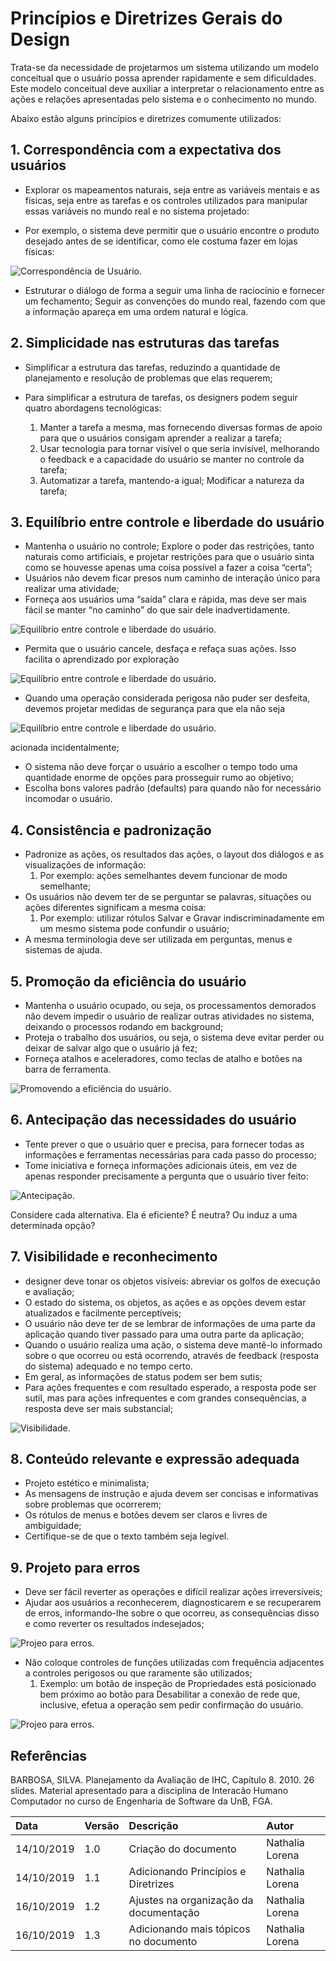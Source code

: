 # Princípios e Diretrizes Gerais do Design

Trata-se da necessidade de projetarmos um sistema utilizando um modelo conceitual que o usuário possa aprender rapidamente e sem dificuldades. Este modelo conceitual deve auxiliar a interpretar o relacionamento entre as ações e relações apresentadas pelo sistema e o conhecimento no mundo.

Abaixo estão alguns princípios e diretrizes comumente utilizados:

## 1. Correspondência com a expectativa dos usuários

- Explorar os mapeamentos naturais, seja entre as variáveis mentais e as
físicas, seja entre as tarefas e os controles utilizados para manipular essas
variáveis no mundo real e no sistema projetado:

- Por exemplo, o sistema deve permitir que o usuário encontre o produto desejado
antes de se identificar, como ele costuma fazer em lojas físicas:

![Correspondência de Usuário.](../assets/img/correspondenciaUsuario.png "Sequências alternativas de cenas em sites de comércio eletrônico, solicitando a identificação do usuário em diferentes momentos da interação")


- Estruturar o diálogo de forma a seguir uma linha de raciocínio e fornecer um fechamento;
Seguir as convenções do mundo real, fazendo com que a informação apareça em uma
ordem natural e lógica.

## 2. Simplicidade nas estruturas das tarefas

- Simplificar a estrutura das tarefas, reduzindo a quantidade de
planejamento e resolução de problemas que elas requerem;

- Para simplificar a estrutura de tarefas, os designers podem seguir
quatro abordagens tecnológicas:

    1. Manter a tarefa a mesma, mas fornecendo diversas formas de apoio para que o
usuários consigam aprender a realizar a tarefa;
    2. Usar tecnologia para tornar visível o que seria invisível, melhorando o feedback
e a capacidade do usuário se manter no controle da tarefa;
    3. Automatizar a tarefa, mantendo-a igual;
Modificar a natureza da tarefa; 

## 3. Equilíbrio entre controle e liberdade do usuário

- Mantenha o usuário no controle;
Explore o poder das restrições, tanto naturais como artificiais, e
projetar restrições para que o usuário sinta como se houvesse
apenas uma coisa possível a fazer a coisa “certa”;
- Usuários não devem ficar presos num caminho de interação único
para realizar uma atividade;
- Forneça aos usuários uma “saída” clara e rápida, mas deve ser mais
fácil se manter “no caminho” do que sair dele inadvertidamente.

![Equilíbrio entre controle e liberdade do usuário.](../assets/img/equilibrioUsuario.png)

- Permita que o usuário cancele, desfaça e refaça suas ações. Isso
facilita o aprendizado por exploração

![Equilíbrio entre controle e liberdade do usuário.](../assets/img/equilibrioUsuario2.png)

- Quando uma operação considerada perigosa não puder ser desfeita,
devemos projetar medidas de segurança para que ela não seja

![Equilíbrio entre controle e liberdade do usuário.](../assets/img/equilibrioUsuario3.png)

acionada incidentalmente;
- O sistema não deve forçar o usuário a escolher o tempo todo uma quantidade
enorme de opções para prosseguir rumo ao objetivo;
- Escolha bons valores padrão (defaults) para quando não for necessário
incomodar o usuário.

## 4. Consistência e padronização

- Padronize as ações, os resultados das ações, o layout dos diálogos
e as visualizações de informação:
    1. Por exemplo: ações semelhantes devem funcionar de modo
semelhante;
- Os usuários não devem ter de se perguntar se palavras, situações ou
ações diferentes significam a mesma coisa:
    1. Por exemplo: utilizar rótulos Salvar e Gravar indiscriminadamente
em um mesmo sistema pode confundir o usuário;
- A mesma terminologia deve ser utilizada em perguntas, menus e
sistemas de ajuda.


## 5. Promoção da eficiência do usuário

- Mantenha o usuário ocupado, ou seja, os processamentos demorados não devem impedir o usuário de realizar outras atividades no sistema, deixando o processos rodando em background;
- Proteja o trabalho dos usuários, ou seja, o sistema deve evitar perder
ou deixar de salvar algo que o usuário já fez;
- Forneça atalhos e aceleradores, como teclas de atalho e botões na
barra de ferramenta.

![Promovendo a eficiência do usuário.](../assets/img/eficienciaUsuario.png)

## 6. Antecipação das necessidades do usuário

- Tente prever o que o usuário quer e precisa, para fornecer todas as
informações e ferramentas necessárias para cada passo do processo;
- Tome iniciativa e forneça informações adicionais úteis, em vez de
apenas responder precisamente a pergunta que o usuário tiver feito:

![Antecipação.](../assets/img/antecipacaoUsuario.png)

Considere cada alternativa. Ela é eficiente? É neutra? Ou induz a uma determinada
opção?

## 7. Visibilidade e reconhecimento

-  designer deve tonar os objetos visíveis: abreviar os golfos de execução e avaliação;
- O estado do sistema, os objetos, as ações e as opções devem estar
atualizados e facilmente perceptíveis;
- O usuário não deve ter de se lembrar de informações de uma parte
da aplicação quando tiver passado para uma outra parte da aplicação;
- Quando o usuário realiza uma ação, o sistema deve mantê-lo informado sobre o que ocorreu ou está ocorrendo, através de feedback
(resposta do sistema) adequado e no tempo certo.
- Em geral, as informações de status podem ser bem sutis;
- Para ações frequentes e com resultado esperado, a resposta pode
ser sutil, mas para ações infrequentes e com grandes consequências, a resposta deve ser mais substancial;

![Visibilidade.](../assets/img/visibilidade.png)


## 8. Conteúdo relevante e expressão adequada

- Projeto estético e minimalista;
- As mensagens de instrução e ajuda devem ser concisas e informativas sobre problemas que ocorrerem;
- Os rótulos de menus e botões devem ser claros e livres de ambiguidade;
- Certifique-se de que o texto também seja legível.

## 9. Projeto para erros

- Deve ser fácil reverter as operações e difícil realizar ações irreversíveis;
- Ajudar aos usuários a reconhecerem, diagnosticarem e se recuperarem de erros, informando-lhe sobre o que ocorreu, as consequências
disso e como reverter os resultados indesejados;

![Projeo para erros.](../assets/img/projetoErros1.png)

- Não coloque controles de funções utilizadas com frequência adjacentes a controles perigosos ou que raramente são utilizados;
    1. Exemplo: um botão de inspeção de Propriedades está posicionado bem próximo ao botão para Desabilitar a conexão de rede
que, inclusive, efetua a operação sem pedir confirmação do usuário.

![Projeo para erros.](../assets/img/projetoErros2.png)

## Referências

BARBOSA, SILVA. Planejamento da Avaliação de IHC, Capítulo 8. 2010. 26 slides. Material apresentado para a disciplina de Interacão Humano Computador no curso de Engenharia de Software da UnB, FGA.


| Data       | Versão | Descrição                              | Autor           |
| :--------- | :----- | :------------------------------------- | :-------------- |
| 14/10/2019 | 1.0    | Criação do documento                   | Nathalia Lorena |
| 14/10/2019 | 1.1    | Adicionando Princípios e Diretrizes    | Nathalia Lorena |
| 16/10/2019 | 1.2    | Ajustes na organização da documentação | Nathalia Lorena |
| 16/10/2019 | 1.3    | Adicionando mais tópicos no documento | Nathalia Lorena |
